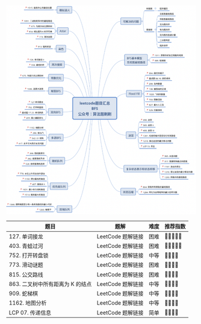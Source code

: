 
![20211031001012](https://raw.githubusercontent.com/corykingsf/hack-interview-handbook/main/image/20211031001012.png)

| 题目 | 题解 | 难度 | 推荐指数 |
| --- | --- | --- | --- |
| 127. 单词接龙 | LeetCode 题解链接 | 困难 | 🤩🤩🤩🤩🤩 |
| 403. 青蛙过河 | LeetCode 题解链接 | 困难 | 🤩🤩🤩🤩🤩 |
| 752. 打开转盘锁 | LeetCode 题解链接 | 中等 | 🤩🤩🤩🤩 |
| 773. 滑动谜题 | LeetCode 题解链接 | 困难 | 🤩🤩🤩🤩 |
| 815. 公交路线 | LeetCode 题解链接 | 困难 | 🤩🤩🤩🤩 |
| 863. 二叉树中所有距离为 K 的结点 | LeetCode 题解链接 | 中等 | 🤩🤩🤩🤩 |
| 909. 蛇梯棋 | LeetCode 题解链接 | 中等 | 🤩🤩🤩🤩 |
| 1162. 地图分析 | LeetCode 题解链接 | 中等 | 🤩🤩🤩🤩 |
| LCP 07. 传递信息 | LeetCode 题解链接 | 简单 | 🤩🤩🤩🤩 |
